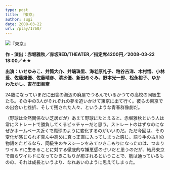 ```yaml
---
type: post
title: 『東京』
author: sugi
date: 2008-03-22
url: /play/1760/
---
```

<img src="/images/play/.jpg" alt="『東京』" class="alignleft" />

**作・演出：赤堀雅秋／赤坂RED/THEATER／指定席4200円／2008-03-22 18:00／★★**

**出演：いせゆみこ、井筒大介、井端珠里、海老原礼子、粕谷吉洋、木村悟、小林愛、佐藤幾優、佐藤晴彦、清水優、新田めぐみ、野本光一郎、松永裕子、ゆかわたかし、吉牟田眞奈**

24歳になっていまだに田舎の海辺の廃屋でつるんでいるかつての高校の同級生たち。その中の3人がそれぞれの夢を追いかけて東京に出て行く。彼らの東京での出会いと挫折、そして残された人々、というような青春群像劇だ。

（野球は全然関係ない芝居だが）あえて野球にたとえると、赤堀雅秋という人は常にストレートで勝負してくるピッチャーだと思う。ストレートのはずなのになぜかホームベース近くで魔球のように変化するのがいいのだ。ただ今回は、その変化が感じられず真ん中高めに真っ正直に入ってしまった感じ。語り手の古川の物語をたどるなら、同級生のキスシーンをみてひきこもりになったのは、つまりワイルドに生きることに対する徹底的な嫌悪感のせいだと思うのだが、結局東京で自らワイルドになってひきこもりが癒されるということで、筋は通っているものの、それは成長というより、なれあいのように思えてしまった。
